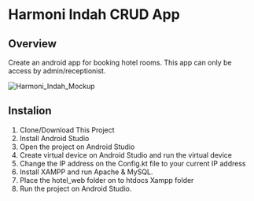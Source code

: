 # Harmoni Indah CRUD App

## Overview
Create an android app for booking hotel rooms. This app can only be access by admin/receptionist.

![Harmoni_Indah_Mockup](https://github.com/Alvin-Saputra/Harmoni-Indah-CRUD-App/assets/145079710/754fbe40-05ec-4a2b-8b91-8676e9313969)

## Instalion
1. Clone/Download This Project
2. Install Android Studio
3. Open the project on Android Studio
4. Create virtual device on Android Studio and run the virtual device
5. Change the IP address on the Config.kt file to your current IP address
6. Install XAMPP and run Apache & MySQL.
7. Place the hotel_web folder on to htdocs Xampp folder
8. Run the project on Android Studio.
